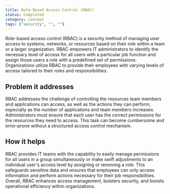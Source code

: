 ```yaml
---
title: Role-Based Access Control (RBAC)
status: Completed
category: concept
tags: ["security", "", ""]
---
```



Role-based access control (RBAC) is a security method of managing user access to systems, networks, or resources based on their role within a team or a larger organization. 
RBAC empowers IT administrators to identify the necessary level of access for all users with a particular job function and assign those users a role with a predefined set of permissions. 
Organizations utilize RBAC to provide their employees with varying levels of access tailored to their roles and responsibilities.

## Problem it addresses

RBAC addresses the challenge of controlling the resources team members and applications can access, 
as well as the actions they can perform, especially as the number of applications and team members increases. 
Administrators must ensure that each user has the correct permissions for the resources they need to access.
This task can become cumbersome and error-prone without a structured access control mechanism.


## How it helps

RBAC provides IT teams with the capability to easily manage permissions for all users in a group simultaneously or make swift adjustments to an individual user's access level by assigning or removing a role. 
This safeguards sensitive data and ensures that employees can only access information and perform actions necessary for their job responsibilities. 
Overall, RBAC enhances access management, bolsters security, and boosts operational efficiency within organizations.
